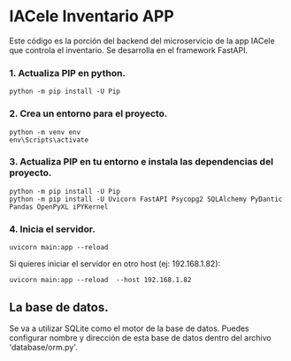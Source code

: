 # IACele Inventario APP

Este código es la porción del backend del microservicio de la app IACele que controla el inventario. Se desarrolla en el framework FastAPI.



### 1. Actualiza PIP en python.
```
python -m pip install -U Pip  
```

### 2. Crea un entorno para el proyecto.
```
python -m venv env
env\Scripts\activate
```


### 3. Actualiza PIP en tu entorno e instala las dependencias del proyecto.
```
python -m pip install -U Pip  
python -m pip install -U Uvicorn FastAPI Psycopg2 SQLAlchemy PyDantic Pandas OpenPyXL iPYKernel
```

### 4. Inicia el servidor.
```
uvicorn main:app --reload
```
Si quieres iniciar el servidor en otro host (ej: 192.168.1.82):
```
uvicorn main:app --reload  --host 192.168.1.82
```


## La base de datos.
Se va a utilizar SQLite como el motor de la base de datos. Puedes configurar nombre y dirección de esta base de datos dentro del archivo 'database/orm.py'.